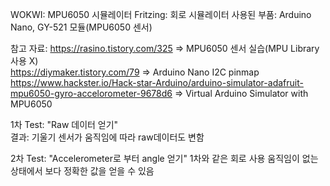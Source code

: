 WOKWI: MPU6050 시뮬레이터
Fritzing: 회로 시뮬레이터
사용된 부품: Arduino Nano, GY-521 모듈(MPU6050 센서)

참고 자료:
https://rasino.tistory.com/325 => MPU6050 센서 실습(MPU Library 사용 X)  
https://diymaker.tistory.com/79 => Arduino Nano I2C pinmap  
https://www.hackster.io/Hack-star-Arduino/arduino-simulator-adafruit-mpu6050-gyro-accelorometer-9678d6 => Virtual Arduino Simulator with MPU6050  

1차 Test:
"Raw 데이터 얻기"  
결과: 기울기 센서가 움직임에 따라 raw데이터도 변함

2차 Test:
"Accelerometer로 부터 angle 얻기"
1차와 같은 회로 사용
움직임이 없는 상태에서 보다 정확한 값을 얻을 수 있음

